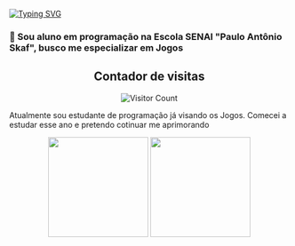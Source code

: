 <a href="https://git.io/typing-svg"><img src="https://readme-typing-svg.demolab.com?font=Merriweather&weight=300&duration=2000&pause=2000&color=F5F5F5&vCenter=true&random=false&width=435&lines=Ol%C3%A1%2C+meu+chamo+Arthur!+%F0%9F%91%8B;Bem+vindo+ao+meu+perfil+do+Github!+%F0%9F%98%8A" alt="Typing SVG" /></a>

### 🔭 Sou aluno em programação na Escola SENAI "Paulo Antônio Skaf", busco me especializar em Jogos


<!--
**DRagon-pixe/DRagon-pixe** is a ✨ _special_ ✨ repository because its `README.md` (this file) appears on your GitHub profile.

Here are some ideas to get you started:

- 🔭 I’m currently working on ...
- 🌱 I’m currently learning ...
- 👯 I’m looking to collaborate on ...
- 🤔 I’m looking for help with ...
- 💬 Ask me about ...
- 📫 How to reach me: ...
- 😄 Pronouns: ...
- ⚡ Fun fact: ...
-->


<div align="center">
  <h2>Contador de visitas</h2> 
  
  ![Visitor Count](https://profile-counter.glitch.me/Dragon-pixe/count.svg)  

 <!-- ![Snake animation](https://github.com/odirlei-assis/odirlei-assis/blob/output/github-contribution-grid-snake.svg) -->
  
</div>

<div>
  <p>Atualmente sou estudante de programação já visando os Jogos.
    Comecei a estudar esse ano e pretendo cotinuar me aprimorando</p>

  <p></p>
</div>

<div align="center">
<img height="180em" src="https://github-readme-stats.vercel.app/api?username=Dragon-pixe&show_icons=true&theme=dark&include_all_commits=true&count_private=true"/>
  <img height="180em" src="https://github-readme-stats.vercel.app/api/top-langs/?username=Dragon-pixe&layout=compact&langs_count=7&theme=dark"/>
</div>
